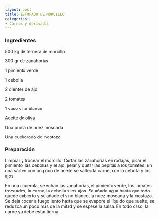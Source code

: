 ```yaml
---
layout: post
title: ESTOFADO DE MORCILLO
categories:
- Carnes y derivados
---
```

<h3>Ingredientes</h3>
500 kg de ternera de morcillo

300 gr de zanahorias

1 pimiento verde

1 cebolla

2 dientes de ajo

2 tomates

1 vaso vino blanco

Aceite de oliva

Una punta de nuez moscada

Una cucharada de mostaza

<h3>Preparación</h3>
Limpiar y trocear el morcillo. Cortar las zanahorias en rodajas, picar el pimiento, las cebollas y el ajo, pelar y quitar las pepitas a los tomates. En una sartén con un poco de aceite se saltea la carne, con la cebolla y los ajos.

En una cacerola, se echan las zanahorias, el pimiento verde, los tomates troceados, la carne, la cebolla y los ajos. Se añade agua hasta que todo quede cubierto y se añade el vino blanco, la nuez moscada y la mostaza. Se deja cocer a fuego lento hasta que se evapore el líquido que suelte, se reduzca un poco más de la mitad y se espese la salsa. En todo caso, la carne ya debe estar tierna.